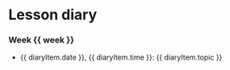 <!-- Source data can be edited in /data/diary.csv -->

<script setup>
import { data } from '../data/csv.data.ts'
const weeks = data.diary.map( (el) => el.week ).filter((value, index, array) => array.indexOf(value) === index);
</script>

# Lesson diary

<div v-if="data.diary">
<div v-for="week in weeks">

### Week {{ week }}

<ul>
  <li  v-for="diaryItem in data.diary.filter((el) => el.week == week )">
    {{ diaryItem.date }}, {{ diaryItem.time }}: {{ diaryItem.topic }}
  </li>
</ul>

</div>
</div>
